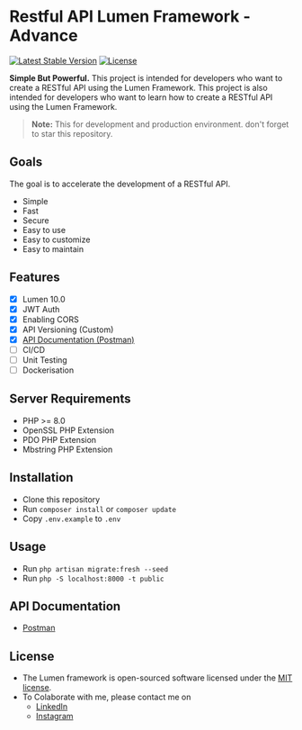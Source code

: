 # Restful API Lumen Framework - Advance

[![Latest Stable Version](https://img.shields.io/packagist/v/laravel/lumen-framework)](https://packagist.org/packages/laravel/lumen-framework)
[![License](https://img.shields.io/packagist/l/laravel/lumen)](https://packagist.org/packages/laravel/lumen-framework)

<b>Simple But Powerful.</b> This project is intended for developers who want to create a RESTful API using the Lumen Framework. This project is also intended for developers who want to learn how to create a RESTful API using the Lumen Framework.

> **Note:** This for development and production environment. don't forget to star this repository.

## Goals

The goal is to accelerate the development of a RESTful API. 

- Simple
- Fast
- Secure
- Easy to use
- Easy to customize
- Easy to maintain

## Features

- [x] Lumen 10.0
- [x] JWT Auth
- [x] Enabling CORS
- [x] API Versioning (Custom)
- [x] [API Documentation (Postman)](https://documenter.getpostman.com/view/17746540/2s93zB41E7)
- [ ] CI/CD
- [ ] Unit Testing
- [ ] Dockerisation

## Server Requirements

- PHP >= 8.0
- OpenSSL PHP Extension
- PDO PHP Extension
- Mbstring PHP Extension

## Installation

- Clone this repository
- Run `composer install` or `composer update`
- Copy `.env.example` to `.env`

## Usage

- Run `php artisan migrate:fresh --seed`
- Run `php -S localhost:8000 -t public`

## API Documentation

- [Postman](https://documenter.getpostman.com/view/17746540/2s93zB41E7)

## License

- The Lumen framework is open-sourced software licensed under the [MIT license](https://opensource.org/licenses/MIT).
- To Colaborate with me, please contact me on 
  - [LinkedIn](https://www.linkedin.com/in/ekopras18/)
  - [Instagram](https://www.instagram.com/ekopras18/)


